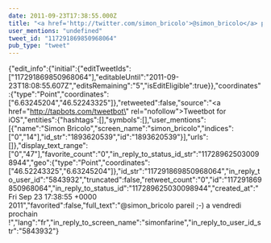 ```yaml
---
date: 2011-09-23T17:38:55.000Z
title: "<a href='http://twitter.com/simon_bricolo'>@simon_bricolo</a> pareil ;-) a vendredi prochain !″"
user_mentions: "undefined"
tweet_id: "117291869850968064"
pub_type: "tweet"
---
```

{"edit_info":{"initial":{"editTweetIds":["117291869850968064"],"editableUntil":"2011-09-23T18:08:55.607Z","editsRemaining":"5","isEditEligible":true}},"coordinates":{"type":"Point","coordinates":["6.63245204","46.52243325"]},"retweeted":false,"source":"<a href=\"http://tapbots.com/tweetbot\" rel=\"nofollow\">Tweetbot for iOS</a>","entities":{"hashtags":[],"symbols":[],"user_mentions":[{"name":"Simon Bricolo","screen_name":"simon_bricolo","indices":["0","14"],"id_str":"1893620539","id":"1893620539"}],"urls":[]},"display_text_range":["0","47"],"favorite_count":"0","in_reply_to_status_id_str":"117289625030098944","geo":{"type":"Point","coordinates":["46.52243325","6.63245204"]},"id_str":"117291869850968064","in_reply_to_user_id":"5843932","truncated":false,"retweet_count":"0","id":"117291869850968064","in_reply_to_status_id":"117289625030098944","created_at":"Fri Sep 23 17:38:55 +0000 2011","favorited":false,"full_text":"@simon_bricolo pareil ;-) a vendredi prochain !","lang":"fr","in_reply_to_screen_name":"simonfarine","in_reply_to_user_id_str":"5843932"}
